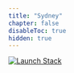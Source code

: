 ```yaml
---
title: "Sydney"
chapter: false
disableToc: true
hidden: true
---
```


[![Launch Stack](https://cdn.rawgit.com/buildkite/cloudformation-launch-stack-button-svg/master/launch-stack.svg)](https://ap-southeast-2.console.aws.amazon.com/cloudformation/home?region=ap-southeast-2#/stacks/new?stackName=Serverless-Observability-Wksp-C9&templateURL=https://serverless-observability-workshop-cfn.s3.amazonaws.com/quickstart-c9/template.yaml)
